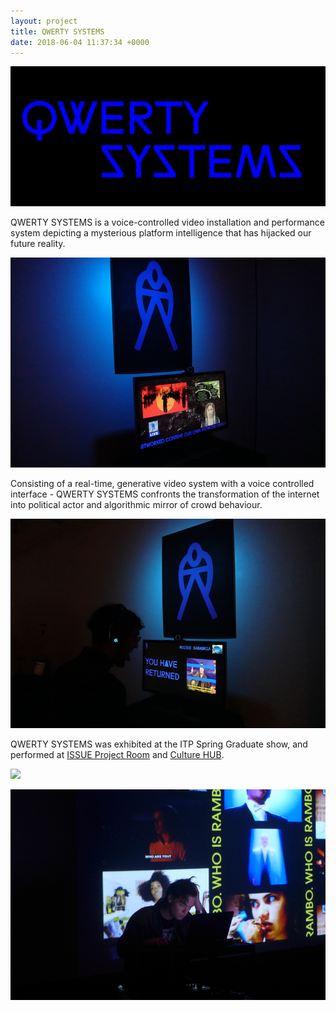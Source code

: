 ```yaml
---
layout: project
title: QWERTY SYSTEMS
date: 2018-06-04 11:37:34 +0000
---
```


![](/assets/qwerty/1.png)

QWERTY SYSTEMS is a voice-controlled video installation and performance system depicting a mysterious platform intelligence that has hijacked our future reality.

![](/assets/qwerty/sh/5.JPG)

Consisting of a real-time, generative video system with a voice controlled interface - QWERTY SYSTEMS confronts the transformation of the internet into political actor and algorithmic mirror of crowd behaviour.

![](/assets/qwerty/sh/4.JPG)

QWERTY SYSTEMS was exhibited at the ITP Spring Graduate show, and performed at [ISSUE Project Room](http://issueprojectroom.org/) and [Culture HUB](http://www.culturehub.org/).

![](/assets/qwerty/is/0.jpg)

![](/assets/qwerty/ch/2.JPG)
